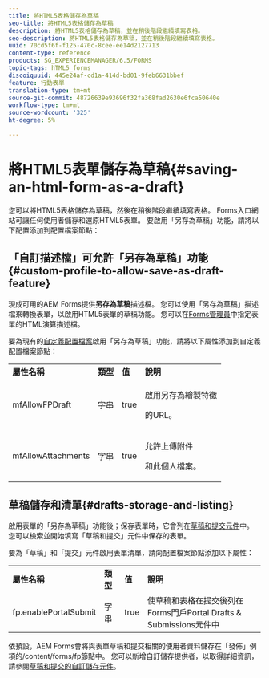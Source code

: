 ```yaml
---
title: 將HTML5表格儲存為草稿
seo-title: 將HTML5表格儲存為草稿
description: 將HTML5表格儲存為草稿，並在稍後階段繼續填寫表格。
seo-description: 將HTML5表格儲存為草稿，並在稍後階段繼續填寫表格。
uuid: 70cd5f6f-f125-470c-8cee-ee14d2127713
content-type: reference
products: SG_EXPERIENCEMANAGER/6.5/FORMS
topic-tags: hTML5_forms
discoiquuid: 445e24af-cd1a-414d-bd01-9feb6631bbef
feature: 行動表單
translation-type: tm+mt
source-git-commit: 48726639e93696f32fa368fad2630e6fca50640e
workflow-type: tm+mt
source-wordcount: '325'
ht-degree: 5%

---
```



# 將HTML5表單儲存為草稿{#saving-an-html-form-as-a-draft}

您可以將HTML5表格儲存為草稿，然後在稍後階段繼續填寫表格。 Forms入口網站可讓任何使用者儲存和還原HTML5表單。 要啟用「另存為草稿」功能，請將以下配置添加到配置檔案節點：

## 「自訂描述檔」可允許「另存為草稿」功能{#custom-profile-to-allow-save-as-draft-feature}

現成可用的AEM Forms提供&#x200B;**另存為草稿**&#x200B;描述檔。 您可以使用「另存為草稿」描述檔來轉換表單，以啟用HTML5表單的草稿功能。 您可以在[Forms管理員](/help/forms/using/introduction-managing-forms.md)中指定表單的HTML演算描述檔。

要為現有的[自定義配置檔案](/help/forms/using/custom-profile.md)啟用「另存為草稿」功能，請將以下屬性添加到自定義配置檔案節點：

<table>
 <tbody>
  <tr>
   <td><strong>屬性名稱</strong></td>
   <td><strong>類型</strong></td>
   <td><strong>值</strong></td>
   <td><strong>說明</strong></td>
  </tr>
  <tr>
   <td>mfAllowFPDraft</td>
   <td>字串</td>
   <td>true</td>
   <td><p>啟用另存為繪製特徵</p> <p>的URL。</p> </td>
  </tr>
  <tr>
   <td>mfAllowAttachments</td>
   <td>字串</td>
   <td>true</td>
   <td><p>允許上傳附件</p> <p>和此個人檔案。</p> </td>
  </tr>
 </tbody>
</table>

## 草稿儲存和清單{#drafts-storage-and-listing}

啟用表單的「另存為草稿」功能後；保存表單時，它會列在[草稿和提交元件](/help/forms/using/draft-submission-component.md)中。 您可以檢索並開始填寫「草稿和提交」元件中保存的表單。

要為「草稿」和「提交」元件啟用表單清單，請向配置檔案節點添加以下屬性：

<table>
 <tbody>
  <tr>
   <td><strong>屬性名稱</strong></td>
   <td><strong>類型</strong></td>
   <td><strong>值</strong></td>
   <td><strong>說明</strong></td>
  </tr>
  <tr>
   <td>fp.enablePortalSubmit</td>
   <td>字串</td>
   <td>true</td>
   <td>使草稿和表格在提交後列在<br />Forms門戶Portal Drafts &amp; Submissions元件中</td>
  </tr>
 </tbody>
</table>

依預設，AEM Forms會將與表單草稿和提交相關的使用者資料儲存在「發佈」例項的/content/forms/fp節點中。 您可以新增自訂儲存提供者，以取得詳細資訊，請參閱[草稿和提交的自訂儲存元件](/help/forms/using/adding-custom-storage-provider-forms.md)。
